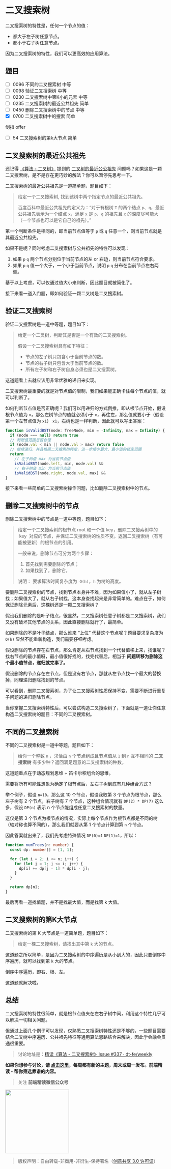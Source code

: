 # 二叉搜索树

二叉搜索树的特性是，任何一个节点的值：

- 都大于左子树任意节点。
- 都小于右子树任意节点。

因为二叉搜索树的特性，我们可以更高效的应用算法。

## 题目

- [ ] 0096 不同的二叉搜索树 中等
- [ ] 0098 验证二叉搜索树 中等
- [ ] 0230 二叉搜索树中第K小的元素 中等
- [ ] 0235 二叉搜索树的最近公共祖先 简单
- [ ] 0450 删除二叉搜索树中的节点 中等
- [x] 0700 二叉搜索树中的搜索 简单

剑指 offer

- [ ] 54 二叉搜索树的第k大节点 简单

## 二叉搜索树的最近公共祖先

还记得 [《算法 - 二叉树》](https://github.com/ascoders/weekly/blob/master/%E7%AE%97%E6%B3%95/201.%E7%B2%BE%E8%AF%BB%E3%80%8A%E7%AE%97%E6%B3%95%20-%20%E4%BA%8C%E5%8F%89%E6%A0%91%E3%80%8B.md) 提到的 [二叉树的最近公公祖先](https://github.com/ascoders/weekly/blob/master/%E7%AE%97%E6%B3%95/201.%E7%B2%BE%E8%AF%BB%E3%80%8A%E7%AE%97%E6%B3%95%20-%20%E4%BA%8C%E5%8F%89%E6%A0%91%E3%80%8B.md) 问题吗？如果这是一颗二叉搜索树，是不是存在更巧妙的解法？你可以暂停先思考一下。

二叉搜索树的最近公共祖先是一道简单题，题目如下：

> 给定一个二叉搜索树, 找到该树中两个指定节点的最近公共祖先。
>
> 百度百科中最近公共祖先的定义为：“对于有根树 `T` 的两个结点 `p`、`q`，最近公共祖先表示为一个结点 `x`，满足 `x` 是 `p`、`q` 的祖先且 `x` 的深度尽可能大（一个节点也可以是它自己的祖先）。”

第一个判断条件是相同的，即当前节点值等于 `p` 或 `q` 任意一个，则当前节点就是其最近公共祖先。

如果不是呢？同时考虑二叉搜索树与公共祖先的特性可以发现：

1. 如果 `p` `q` 两个节点分别位于当前节点的左 or 右边，则当前节点符合要求。
2. 如果 `p` `q` 值一个大于，一个小于当前节点，说明 `p` `q` 分布在当前节点左右两侧。

基于以上考虑，可以仅通过值大小来判断，因此题目就被简化了。

接下来看一道入门题，即如何验证一颗二叉树是二叉搜索树。

## 验证二叉搜索树

验证二叉搜索树是一道中等题，题目如下：

> 给定一个二叉树，判断其是否是一个有效的二叉搜索树。
>
> 假设一个二叉搜索树具有如下特征：
>
> - 节点的左子树只包含小于当前节点的数。
> - 节点的右子树只包含大于当前节点的数。
> - 所有左子树和右子树自身必须也是二叉搜索树。

这道题看上去就应该用非常优雅的递归来实现。

二叉搜索树最重要的就是对节点值的限制，我们如果能正确卡住每个节点的值，就可以判断了。

如何判断节点值是否正确呢？我们可以用递归的方式倒推，即从根节点开始，假设根节点值为 `x`，那么左树节点的值就必须小于 `x`，再往左，那么值就要小于（假设第一个左节点值为 `x1`） `x1`，右树也是一样判断，因此就可以写出答案：

```typescript
function isValidBST(node: TreeNode, min = -Infinity, max = Infinity) {
  if (node === null) return true
  // 判断值范围是否合理
  if (node.val < min || node.val > max) return false
  // 继续递归，并且根据二叉搜索树特定，进一步缩小最大、最小值的锁定范围
  return
    // 左子树值 max 为当前节点值
    isValidBST(node.left, min, node.val) &&
    // 右子树值 min 为当前节点值
    isValidBST(node.right, node.val, max) &&
}
```

接下来看一些简单的二叉搜索树操作问题，比如删除二叉搜索树中的节点。

## 删除二叉搜索树中的节点

删除二叉搜索树中的节点是一道中等题，题目如下：

> 给定一个二叉搜索树的根节点 root 和一个值 key，删除二叉搜索树中的  key  对应的节点，并保证二叉搜索树的性质不变。返回二叉搜索树（有可能被更新）的根节点的引用。
>
> 一般来说，删除节点可分为两个步骤：
>
> 1. 首先找到需要删除的节点；
> 2. 如果找到了，删除它。
>
> 说明： 要求算法时间复杂度为  `O(h)`，`h` 为树的高度。

要删除二叉搜索树的节点，找到节点本身并不难，因为如果值小了，就从左子树找；如果值大了，就从右子树找，这本身查找起来是非常简单的。难点在于，如何保证删除元素后，这棵树还是一颗二叉搜索树？

假设我们删除的是叶子结点，很显然，二叉搜索树任意子树都是二叉搜索树，我们又没有破坏其他节点的关系，因此直接删除就行了，最简单。

如果删除的不是叶子结点，那么谁来 “上位” 代替这个节点呢？题目要求复杂度为 `O(h)` 显然不能重新构造，我们需要仔细考虑。

假设删除的节点存在右节点，那么肯定从右节点找到一个代替值移上来，找谁呢？找右节点的最小值呀，最小值很好找的，找完代替后，相当于 **问题转移为删除这个最小值节点，递归就完事了。**

假设删除的节点存在左节点，但是没有右节点，那就从左节点找一个最大的替换掉，同理递归删除找到的节点。

可以看到，删除二叉搜索树，为了让二叉搜索树性质保持不变，需要不断进行重复子问题的递归删除节点。

当你掌握二叉搜索树特性后，可以尝试构造二叉搜索树了，下面就是一道让你任意构造二叉搜索树的题目：不同的二叉搜索树。

## 不同的二叉搜索树

不同的二叉搜索树是一道中等题，题目如下：

> 给你一个整数 `n` ，求恰由 `n` 个节点组成且节点值从 `1` 到 `n` 互不相同的 **二叉搜索树** 有多少种？返回满足题意的二叉搜索树的种数。

这道题重点在于动态规划思维 + 笛卡尔积组合的思维。

需要将所有可能性想象为确定了根节点后，左右子树到底有几种组合方式？

举个例子，假设 `n=10`，那么这 10 个节点，假设我取第 3 个节点为根节点，那么左子树有 2 个节点，右子树有 7 个节点，这种组合情况就有 `DP(2) * DP(7)` 这么多，假设 `DP(n)` 表示 n 个节点能组成任意二叉搜索树的数量。

这仅是第 3 个节点为根节点的情况，实际上每个节点作为根节点都是不同的树（轴对称也算不同的），那么我们就要从第 1 个节点计算到第 `n` 个节点。

因此答案就出来了，我们先考虑特殊情况 `DP(0)=1` `DP(1)=1`，所以：

```typescript
function numTrees(n: number) {
  const dp: number[] = [1, 1];

  for (let i = 2; i <= n; i++) {
    for (let j = 1; j <= i; j++) {
      dp[i] += dp[j - 1] * dp[i - j];
    }
  }

  return dp[n];
}
```

最后再看一道找值题，并不是找最大值，而是找第 k 大值。

## 二叉搜索树的第K大节点

二叉搜索树的第 K 大节点是一道简单题，题目如下：

> 给定一棵二叉搜索树，请找出其中第 `k` 大的节点。

这道题之所以简单，是因为二叉搜索树的中序遍历是从小到大的，因此只要倒序中序遍历，就可以找到第 `k` 大的节点。

倒序中序遍历，即右、根、左。

这道题就解决啦。

## 总结

二叉搜索树的特性很简单，就是根节点值夹在左右子树中间，利用这个特性几乎可以解决一切相关问题。

但通过上面几个例子可以发现，仅熟悉二叉搜索树特性还是不够的，一些题目需要结合二叉树中序遍历、公共祖先特征等通用算法思路结合来解决，因此学会融会贯通很重要。

> 讨论地址是：[精读《算法 - 二叉搜索树》· Issue #337 · dt-fe/weekly](https://github.com/dt-fe/weekly/issues/337)

**如果你想参与讨论，请 [点击这里](https://github.com/dt-fe/weekly)，每周都有新的主题，周末或周一发布。前端精读 - 帮你筛选靠谱的内容。**

> 关注 **前端精读微信公众号**

<img width=200 src="https://img.alicdn.com/tfs/TB165W0MCzqK1RjSZFLXXcn2XXa-258-258.jpg">

> 版权声明：自由转载-非商用-非衍生-保持署名（[创意共享 3.0 许可证](https://creativecommons.org/licenses/by-nc-nd/3.0/deed.zh)）
